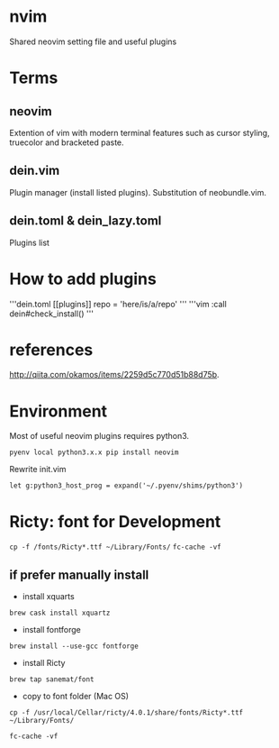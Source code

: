 # nvim
Shared neovim setting file and useful plugins

# Terms
## neovim
Extention of vim with modern terminal features such as cursor styling, truecolor and bracketed paste.
## dein.vim
Plugin manager (install listed plugins). Substitution of neobundle.vim.
## dein.toml & dein\_lazy.toml
Plugins list

# How to add plugins
'''dein.toml
[[plugins]]
repo = 'here/is/a/repo'
'''
'''vim
:call dein#check\_install()
'''

# references 
http://qiita.com/okamos/items/2259d5c770d51b88d75b.

# Environment

Most of useful neovim plugins requires python3.

`
pyenv local python3.x.x
pip install neovim
`

Rewrite init.vim

`
let g:python3_host_prog = expand('~/.pyenv/shims/python3')
`

# Ricty: font for Development
`cp -f /fonts/Ricty*.ttf ~/Library/Fonts/`
`fc-cache -vf`

## if prefer manually install
- install xquarts

`brew cask install xquartz`

- install fontforge

`brew install --use-gcc fontforge`

- install Ricty

`brew tap sanemat/font`

- copy to font folder (Mac OS)

`cp -f /usr/local/Cellar/ricty/4.0.1/share/fonts/Ricty*.ttf ~/Library/Fonts/`

`fc-cache -vf`
